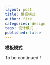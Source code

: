 ```yaml
---
layout: post
title: 模板模式
author: fire
categories: design
tags: 设计模式
published: false
---
```


**模板模式**


To be continued !